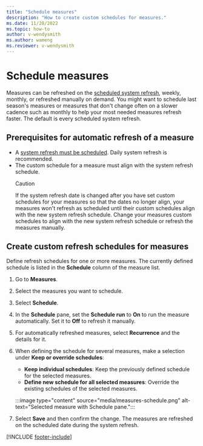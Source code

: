 ```yaml
---
title: "Schedule measures"
description: "How to create custom schedules for measures."
ms.date: 11/28/2022
ms.topic: how-to
author: v-wendysmith
ms.author: wameng
ms.reviewer: v-wendysmith
---
```


# Schedule measures

Measures can be refreshed on the [scheduled system refresh](schedule-refresh.md), weekly, monthly, or refreshed manually on demand. You might want to schedule last season's measures or measures that don't change often on a slower cadence such as monthly to help your most needed measures refresh faster. The default is every scheduled system refresh.

## Prerequisites for automatic refresh of a measure

- A [system refresh must be scheduled](schedule-refresh.md). Daily system refresh is recommended.
- The custom schedule for a measure must align with the system refresh schedule.
  > [!CAUTION]
  > If the system refresh date is changed after you have set custom schedules for your measures so that the dates no longer align, your measures won't refresh as scheduled until their custom schedules align with the new system refresh schedule. Change your measures custom schedules to align with the new system refresh schedule or refresh the measures manually.

## Create custom refresh schedules for measures

Define refresh schedules for one or more measures. The currently defined schedule is listed in the **Schedule** column of the measure list.

1. Go to **Measures**.

1. Select the measures you want to schedule.

1. Select **Schedule**.

1. In the **Schedule** pane, set the **Schedule run** to **On** to run the measure automatically. Set it to **Off** to refresh it manually.

1. For automatically refreshed measures, select **Recurrence** and the details for it.

1. When defining the schedule for several measures, make a selection under **Keep or override schedules**:
   - **Keep individual schedules**: Keep the previously defined schedule for the selected measures.
   - **Define new schedule for all selected measures**: Override the existing schedules of the selected measures.

   :::image type="content" source="media/measures-schedule.png" alt-text="Selected measure with Schedule pane.":::

1. Select **Save** and then confirm the change. The measures are refreshed on the scheduled date during the system refresh.

[!INCLUDE [footer-include](includes/footer-banner.md)]

